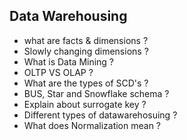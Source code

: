 ## Data Warehousing

- what are facts & dimensions ?
- Slowly changing dimensions ?
- What is Data Mining ?
- OLTP VS OLAP ?
- What are the types of SCD's ?
- BUS, Star and Snowflake schema ?
- Explain about surrogate key ?
- Different types of datawarehosuing ?
- What does Normalization mean ?
